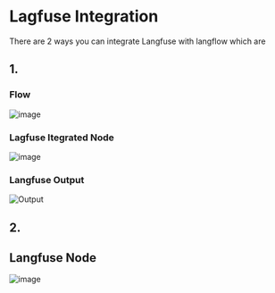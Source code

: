 # Lagfuse Integration 
There are 2 ways you can integrate Langfuse with langflow which are


## 1. 

### Flow

![image](https://github.com/user-attachments/assets/d0d9dd70-d6fc-45c4-bc4b-9f18ee7a1ce9)



### Lagfuse Itegrated Node

![image](https://github.com/user-attachments/assets/923b0ce2-d3a9-4a51-a5e8-c8bb47ba0d03)



### Langfuse Output

![Output](https://github.com/user-attachments/assets/a6bb5fdb-6c80-4337-9dc9-1a9712895836)


## 2.
## Langfuse Node

![image](https://github.com/user-attachments/assets/16a0edcb-b45d-4445-a86c-f959a5f7ece6)


